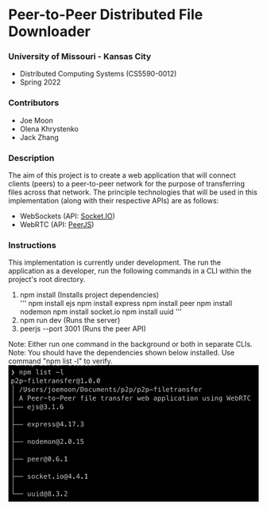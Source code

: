 # Peer-to-Peer Distributed File Downloader

### University of Missouri - Kansas City
<ul>
    <li>Distributed Computing Systems (CS5590-0012)</li>
    <li>Spring 2022</li>
</ul>

### Contributors
<ul>
    <li>Joe Moon</li>
    <li>Olena Khrystenko</li>
    <li>Jack Zhang</li>
</ul>

### Description
The aim of this project is to create a web application that will connect clients (peers) to a peer-to-peer network for the purpose of transferring files across that network.
The principle technologies that will be used in this implementation (along with their respective APIs) are as follows:
<ul>
    <li>WebSockets (API: <a href="https://socket.io/">Socket.IO</a>)</li>
    <li>WebRTC (API: <a href="https://peerjs.com/">PeerJS</a>)</li>
</ul>

### Instructions
This implementation is currently under development.  The run the application as a developer, run the following commands in a CLI within the project's root directory.
<ol>
    <li>npm install (Installs project dependencies)</li>
    '''
    npm install ejs
    npm install express
    npm install peer
    npm install nodemon
    npm install socket.io
    npm install uuid
    '''
    <li>npm run dev (Runs the server)</li>
    <li>peerjs --port 3001 (Runs the peer API)</li>
</ol>
Note: Either run one command in the background or both in separate CLIs.
Note: You should have the dependencies shown below installed.  Use command "npm list -l" to verify.
<img src="./images/dependencies.png" alt="dependencies">
